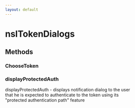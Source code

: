 ```yaml
---
layout: default
---
```


# nsITokenDialogs #

## Methods ##

### ChooseToken ###

### displayProtectedAuth ###
  
displayProtectedAuth - displays notification dialog to the user   
that he is expected to authenticate to the token using its  
"protected authentication path" feature  
  
